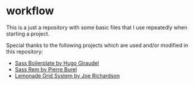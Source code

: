 # workflow

This is a just a repository with some basic files that I use repeatedly when starting a project.

Special thanks to the following projects which are used and/or modified in this repository:
- [Sass Boilerplate by Hugo Giraudel](https://github.com/HugoGiraudel/sass-boilerplate)
- [Sass Rem by Pierre Burel](https://github.com/pierreburel/sass-rem)
- [Lemonade Grid System by Joe Richardson](https://github.com/dope/lemonade)
